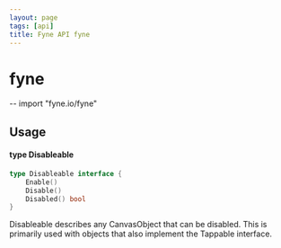 ```yaml
---
layout: page
tags: [api]
title: Fyne API fyne
---
```


# fyne
--
    import "fyne.io/fyne"

## Usage

#### type Disableable

```go
type Disableable interface {
	Enable()
	Disable()
	Disabled() bool
}
```

Disableable describes any CanvasObject that can be disabled. This is primarily used with objects that also implement the Tappable interface.
